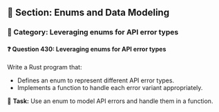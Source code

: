 ## 📘 Section: Enums and Data Modeling  
### 🔹 Category: Leveraging enums for API error types  
#### ❓ Question 430: Leveraging enums for API error types

Write a Rust program that:

- Defines an enum to represent different API error types.
- Implements a function to handle each error variant appropriately.

🔧 **Task:** Use an enum to model API errors and handle them in a function.
